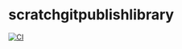 # scratchgitpublishlibrary
[![CI](https://github.com/tompearson/scratchgitpublishlibrary/actions/workflows/blank.yml/badge.svg?branch=tompearson-patch-1)](https://github.com/tompearson/scratchgitpublishlibrary/actions/workflows/blank.yml)

